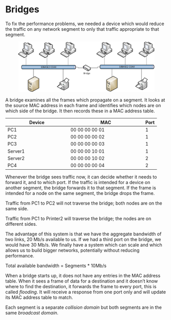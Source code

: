 # Bridges

To fix the performance problems, we needed a device which would reduce the traffic on any network segment to only that traffic appropriate to that segment.

<figure><img src="../.gitbook/assets/image (3).png" alt=""><figcaption></figcaption></figure>

A bridge examines all the frames which propagate on a segment. It looks at the source MAC address in each frame and identifies which nodes are on which side of the bridge. It then records these in a MAC address table.

<table><thead><tr><th width="182">Device</th><th width="219.33333333333331">MAC</th><th>Port</th></tr></thead><tbody><tr><td>PC1</td><td>00 00 00 00 01</td><td>1</td></tr><tr><td>PC2</td><td>00 00 00 00 02</td><td>1</td></tr><tr><td>PC3</td><td>00 00 00 00 03</td><td>1</td></tr><tr><td>Server1</td><td>00 00 00 10 01</td><td>1</td></tr><tr><td>Server2</td><td>00 00 00 10 02</td><td>2</td></tr><tr><td>PC4</td><td>00 00 00 00 04</td><td>2</td></tr></tbody></table>

Whenever the bridge sees traffic now, it can decide whether it needs to forward it, and to which port. If the traffic is intended for a device on another segment, the bridge forwards it to that segment. If the frame is intended for a node on the same segment, the bridge drops the frame.

Traffic from PC1 to PC2 will not traverse the bridge; both nodes are on the same side.

Traffic from PC1 to Printer2 will traverse the bridge; the nodes are on different sides.

The advantage of this system is that we have the aggregate bandwidth of two links, 20 Mb/s available to us. If we had a third port on the bridge, we would have 30 Mb/s. We finally have a system which can scale and which allows us to build bigger networks, potentially without reducing performance.

Total available bandwidth = Segments \* 10Mb/s

When a bridge starts up, it does not have any entries in the MAC address table. When it sees a frame of data for a destination and it doesn’t know where to find the destination, it forwards the frame to every port, this is called _flooding_. It will receive a response from one port only and will update its MAC address table to match.

Each segment is a separate _collision domain_ but both segments are in the same _broadcast domain_.
